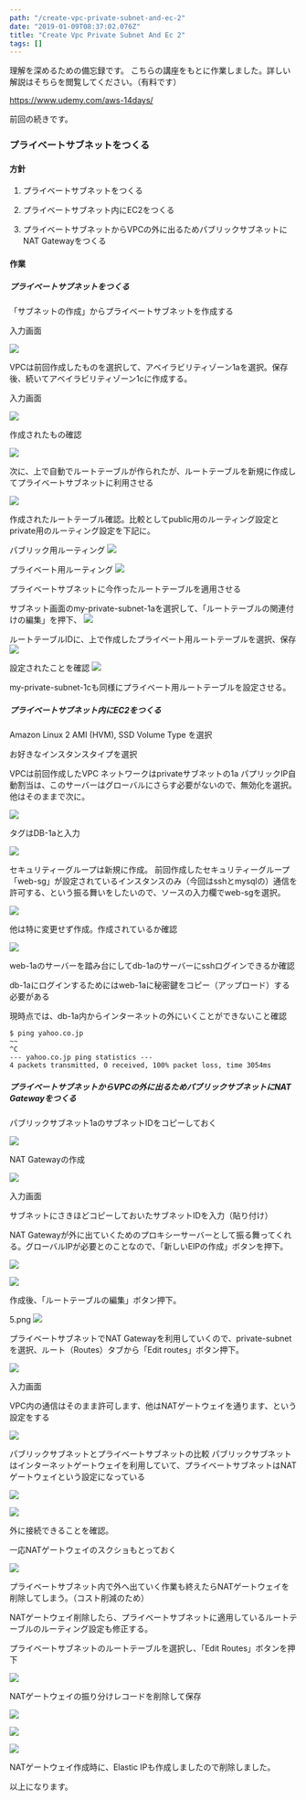 ```yaml
---
path: "/create-vpc-private-subnet-and-ec-2"
date: "2019-01-09T08:37:02.076Z"
title: "Create Vpc Private Subnet And Ec 2"
tags: []
---
```


理解を深めるための備忘録です。
こちらの講座をもとに作業しました。詳しい解説はそちらを閲覧してください。（有料です）

https://www.udemy.com/aws-14days/

前回の続きです。

### プライベートサブネットをつくる

#### 方針

1. プライベートサブネットをつくる

2. プライベートサブネット内にEC2をつくる

3. プライベートサブネットからVPCの外に出るためパブリックサブネットにNAT Gatewayをつくる

#### 作業

##### プライベートサブネットをつくる

「サブネットの作成」からプライベートサブネットを作成する

入力画面

![](https://user-images.githubusercontent.com/37950257/52531819-d11c9d80-2d5e-11e9-904e-b7c22ca05ffc.png)

VPCは前回作成したものを選択して、アベイラビリティゾーン1aを選択。保存後、続いてアベイラビリティゾーン1cに作成する。

入力画面

![](https://user-images.githubusercontent.com/37950257/52531820-d11c9d80-2d5e-11e9-8e7e-d19ede5df889.png)

作成されたもの確認

![](https://user-images.githubusercontent.com/37950257/52531821-d1b53400-2d5e-11e9-851f-0ef233fe1d18.png)

次に、上で自動でルートテーブルが作られたが、ルートテーブルを新規に作成してプライベートサブネットに利用させる

![](https://user-images.githubusercontent.com/37950257/52531940-72582380-2d60-11e9-91c3-e192db77f285.png)

作成されたルートテーブル確認。比較としてpublic用のルーティング設定とprivate用のルーティング設定を下記に。

パブリック用ルーティング
![](https://user-images.githubusercontent.com/37950257/52531941-72582380-2d60-11e9-864f-4ef03337d7f1.png)

プライベート用ルーティング
![](https://user-images.githubusercontent.com/37950257/52531943-7421e700-2d60-11e9-8d32-df83b1f78350.png)

プライベートサブネットに今作ったルートテーブルを適用させる

サブネット画面のmy-private-subnet-1aを選択して、「ルートテーブルの関連付けの編集」を押下、
![](https://user-images.githubusercontent.com/37950257/52532019-ab44c800-2d61-11e9-885d-7d4d33afcb04.png)


ルートテーブルIDに、上で作成したプライベート用ルートテーブルを選択、保存
![](https://user-images.githubusercontent.com/37950257/52532021-abdd5e80-2d61-11e9-93ee-1063d8064a89.png)


設定されたことを確認
![](https://user-images.githubusercontent.com/37950257/52532022-abdd5e80-2d61-11e9-8234-fcbfb101dde2.png)

my-private-subnet-1cも同様にプライベート用ルートテーブルを設定させる。

##### プライベートサブネット内にEC2をつくる

Amazon Linux 2 AMI (HVM), SSD Volume Type を選択

お好きなインスタンスタイプを選択

VPCは前回作成したVPC
ネットワークはprivateサブネットの1a
パプリックIP自動割当は、このサーバーはグローバルにさらす必要がないので、無効化を選択。他はそのままで次に。

![](https://user-images.githubusercontent.com/37950257/52532241-0e842980-2d65-11e9-82cb-fa22519c85d8.png)

タグはDB-1aと入力

![](https://user-images.githubusercontent.com/37950257/52532242-0e842980-2d65-11e9-9ba4-1a375932e747.png)

セキュリティーグループは新規に作成。
前回作成したセキュリティーグループ「web-sg」が設定されているインスタンスのみ（今回はsshとmysqlの）通信を許可する、という振る舞いをしたいので、ソースの入力欄でweb-sgを選択。

![](https://user-images.githubusercontent.com/37950257/52532243-0e842980-2d65-11e9-9fc1-29edc91e93bf.png)

他は特に変更せず作成。作成されているか確認

![](https://user-images.githubusercontent.com/37950257/52532244-0e842980-2d65-11e9-9dce-f4eae487d21b.png)


web-1aのサーバーを踏み台にしてdb-1aのサーバーにsshログインできるか確認

db-1aにログインするためにはweb-1aに秘密鍵をコピー（アップロード）する必要がある

現時点では、db-1a内からインターネットの外にいくことができないこと確認

```
$ ping yahoo.co.jp
~~
^C
--- yahoo.co.jp ping statistics ---
4 packets transmitted, 0 received, 100% packet loss, time 3054ms
```


##### プライベートサブネットからVPCの外に出るためパブリックサブネットにNAT Gatewayをつくる

パブリックサブネット1aのサブネットIDをコピーしておく

![](https://user-images.githubusercontent.com/37950257/52534390-549cb580-2d84-11e9-968c-f21455b84ad9.png)


NAT Gatewayの作成

![](https://user-images.githubusercontent.com/37950257/52534391-55cde280-2d84-11e9-897f-33d475214eb7.png)


入力画面

サブネットにさきほどコピーしておいたサブネットIDを入力（貼り付け）

NAT Gatewayが外に出ていくためのプロキシーサーバーとして振る舞ってくれる。グローバルIPが必要とのことなので、「新しいEIPの作成」ボタンを押下。

![](https://user-images.githubusercontent.com/37950257/52534392-56667900-2d84-11e9-9c63-2659588b8b3b.png)

![](https://user-images.githubusercontent.com/37950257/52534394-56667900-2d84-11e9-83c8-bf18205eea4d.png
)


作成後、「ルートテーブルの編集」ボタン押下。

5.png
![](https://user-images.githubusercontent.com/37950257/52534395-56667900-2d84-11e9-8851-670a1e4de933.png)

プライベートサブネットでNAT Gatewayを利用していくので、private-subnetを選択、ルート（Routes）タブから「Edit routes」ボタン押下。

![](https://user-images.githubusercontent.com/37950257/52534396-56667900-2d84-11e9-82fc-c76bacd5a27e.png)

入力画面

VPC内の通信はそのまま許可します、他はNATゲートウェイを通ります、という設定をする

![](https://user-images.githubusercontent.com/37950257/52534397-56ff0f80-2d84-11e9-8230-1b8299cc4712.png)

パブリックサブネットとプライベートサブネットの比較
パブリックサブネットはインターネットゲートウェイを利用していて、プライベートサブネットはNATゲートウェイという設定になっている

![](https://user-images.githubusercontent.com/37950257/52534398-56ff0f80-2d84-11e9-9f57-b71b172ddf94.png)

![](https://user-images.githubusercontent.com/37950257/52534399-56ff0f80-2d84-11e9-80cc-ba87cb72de9b.png)


外に接続できることを確認。

一応NATゲートウェイのスクショもとっておく

![](https://user-images.githubusercontent.com/37950257/52534691-0ee1ec00-2d88-11e9-95de-ffef4a093b0b.png)

プライベートサブネット内で外へ出ていく作業も終えたらNATゲートウェイを削除してしまう。（コスト削減のため）

NATゲートウェイ削除したら、プライベートサブネットに適用しているルートテーブルのルーティング設定も修正する。

プライベートサブネットのルートテーブルを選択し、「Edit Routes」ボタンを押下

![](https://user-images.githubusercontent.com/37950257/52534692-0ee1ec00-2d88-11e9-9fd2-6ed74a352151.png)

NATゲートウェイの振り分けレコードを削除して保存

![](https://user-images.githubusercontent.com/37950257/52534693-0f7a8280-2d88-11e9-96c1-8539514de0ba.png)

![](https://user-images.githubusercontent.com/37950257/52534694-0f7a8280-2d88-11e9-88f6-e8d4a88f6a84.png)

![](https://user-images.githubusercontent.com/37950257/52534696-10131900-2d88-11e9-9d54-dab9cac48498.png)

NATゲートウェイ作成時に、Elastic IPも作成しましたので削除しました。

以上になります。
